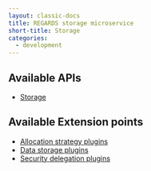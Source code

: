 ```yaml
---
layout: classic-docs
title: REGARDS storage microservice
short-title: Storage
categories:
  - development
---
```


## Available APIs

- [Storage](/development/regards/storage/api/storage-api/)

## Available Extension points

- [Allocation strategy plugins](/development/regards/storage/plugins/allocation-strategy-plugins)
- [Data storage plugins](/development/regards/storage/plugins/data-storage-plugins)
- [Security delegation plugins](/development/regards/storage/plugins/security-delegation-plugins)


